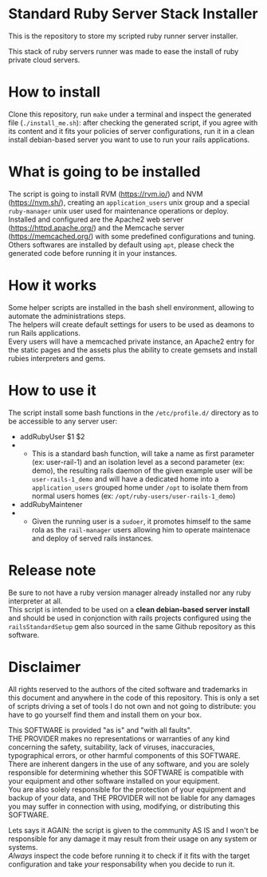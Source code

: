 # Standard Ruby Server Stack Installer
This is the repository to store my scripted ruby runner server installer.  

This stack of ruby servers runner was made to ease the install of ruby private cloud servers.  

# How to install
Clone this repository, run `make` under a terminal and inspect the generated file (`./install_me.sh`): after checking the generated script, if you agree with its content and it fits your policies of server configurations, run it in a clean install debian-based server you want to use to run your rails applications.  

# What is going to be installed
The script is going to install RVM (https://rvm.io/) and NVM (https://nvm.sh/), creating an `application_users` unix group and a special `ruby-manager` unix user used for maintenance operations or deploy.  
Installed and configured are the Apache2 web server (https://httpd.apache.org/) and the Memcache server (https://memcached.org/) with some predefined configurations and tuning.  
Others softwares are installed by default using `apt`, please check the generated code before running it in your instances.  

# How it works
Some helper scripts are installed in the bash shell environment, allowing to automate the administrations steps.  
The helpers will create default settings for users to be used as deamons to run Rails applications.  
Every users will have a memcached private instance, an Apache2 entry for the static pages and the assets plus the ability to create gemsets and install rubies interpreters and gems.  

# How to use it
The script install some bash functions in the `/etc/profile.d/` directory as to be accessible to any server user:  
- addRubyUser $1 $2  
- - This is a standard bash function, will take a name as first parameter (ex: user-rail-1) and an isolation level as a second parameter (ex: demo), the resulting rails daemon of the given example user will be `user-rails-1_demo` and will have a dedicated home into a `application_users` grouped home under `/opt` to isolate them from normal users homes (ex: `/opt/ruby-users/user-rails-1_demo`)  
- addRubyMaintener  
- - Given the running user is a `sudoer`, it promotes himself to the same rola as the `rail-manager` users allowing him to operate maintenace and deploy of served rails instances.

# Release note
Be sure to not have a ruby version manager already installed nor any ruby interpreter at all.  
This script is intended to be used on a __clean debian-based server install__ and should be used in conjonction with rails projects configured using the `railsStandardSetup` gem also sourced in the same Github repository as this software.

# Disclaimer
All rights reserved to the authors of the cited software and trademarks in this document and anywhere in the code of this repository. This is only a set of scripts driving a set of tools I do not own and not going to distribute: you have to go yourself find them and install them on your box.

This SOFTWARE is provided "as is" and "with all faults".  
THE PROVIDER makes no representations or warranties of any kind concerning the safety, suitability, lack of viruses, inaccuracies, typographical errors, or other harmful components of this SOFTWARE.  
There are inherent dangers in the use of any software, and you are solely responsible for determining whether this SOFTWARE is compatible with your equipment and other software installed on your equipment.  
You are also solely responsible for the protection of your equipment and backup of your data, and THE PROVIDER will not be liable for any damages you may suffer in connection with using, modifying, or distributing this SOFTWARE.  

Lets says it AGAIN: the script is given to the community AS IS and I won't be responsible for any damage it may result from their usage on any system or systems.  
*Always* inspect the code before running it to check if it fits with the target configuration and take *your* responsability when you decide to run it.  
